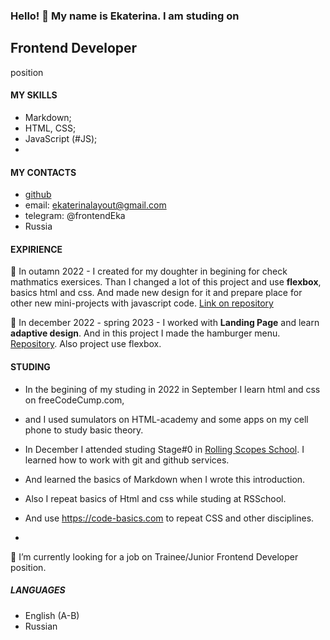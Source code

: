 ### Hello! 👋   My name is Ekaterina. I am studing on 
## Frontend Developer 
position

#### MY SKILLS
- Markdown;
- HTML, CSS;
- JavaScript (#JS);
- 

#### MY CONTACTS
- [github](https://github.com/frontenddevkan)
- email: ekaterinalayout@gmail.com
- telegram: @frontendEka
- Russia

#### EXPIRIENCE

🌱  In outamn 2022 - I created for my doughter in begining for check mathmatics exersices. Than I changed a lot of this project and use **flexbox**, basics html and css. And made new design for it and prepare place 
for other new mini-projects with javascript code. [Link on repository](https://github.com/frontenddevkan/PortalForApps)

🌱 In december 2022 - spring 2023 - I worked with **Landing Page** and learn **adaptive design**. And in this project I made the hamburger menu. [Repository](https://github.com/frontenddevkan/Plants_Landing). Also project use flexbox. 

#### STUDING
- In the begining of my studing in 2022 in September I learn html and css on freeCodeCump.com, 
- and I used sumulators on HTML-academy and some apps on my cell phone to study basic theory.  

- In December I attended studing Stage#0 in [Rolling Scopes School](https://rollingscopes.com/). I learned how to work with git and github services. 
- And learned the basics of Markdown when I wrote this introduction. 
- Also I repeat basics of Html and css while studing at RSSchool. 
- And use https://code-basics.com to repeat CSS and other disciplines.

- 
🔭 I’m currently looking for a job on Trainee/Junior Frontend Developer position. 

##### LANGUAGES

- English (A-B)
- Russian

<!--
 I’m looking to collaborate on ...
- 🤔 I’m looking for help with ...
- 💬 Ask me about ...
- 📫 How to reach me: ...
- 😄 Pronouns: ...
- ⚡ Fun fact: ...
-->
